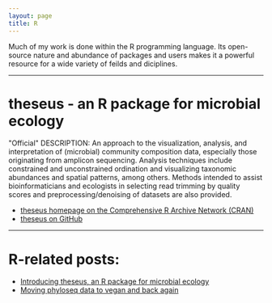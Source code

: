 ```yaml
---
layout: page
title: R
---
```


Much of my work is done within the R programming language. Its open-source nature and abundance of packages and users makes it a powerful resource for a wide variety of feilds and diciplines.   

___   

# theseus - an R package for microbial ecology   
"Official" DESCRIPTION: An approach to the visualization, analysis, and interpretation of (microbial) community composition data, especially those originating from amplicon sequencing. Analysis techniques include constrained and unconstrained ordination and visualizing taxonomic abundances and spatial patterns, among others. Methods intended to assist bioinformaticians and ecologists in selecting read trimming by quality scores and preprocessing/denoising of datasets are also provided.  

* [theseus homepage on the Comprehensive R Archive Network (CRAN)](https://cran.r-project.org/web/packages/theseus/)   
* [theseus on GitHub](https://github.com/EESI/theseus)   

___  

# R-related posts:  

* [Introducing theseus, an R package for microbial ecology](https://jacobrprice.github.io/2017/12/22/Introducingtheseus.html)  
* [Moving phyloseq data to vegan and back again](https://jacobrprice.github.io/2017/08/26/phyloseq-to-vegan-and-back.html)  

